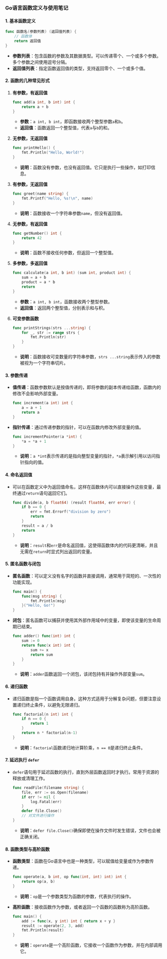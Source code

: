 ### Go语言函数定义与使用笔记

#### 1. 基本函数定义

```go
func 函数名(参数列表) (返回值列表) {
    // 函数体
    return 返回值
}
```

- **参数列表**：包含函数的参数及其数据类型。可以传递零个、一个或多个参数。多个参数之间使用逗号分隔。
- **返回值列表**：指定函数返回值的类型，支持返回零个、一个或多个值。

#### 2. 函数的几种常见形式

1. **有参数，有返回值**

    ```go
    func add(a int, b int) int {
        return a + b
    }
    ```

    - **参数**：`a int, b int`，即函数接收两个整型参数`a`和`b`。
    - **返回值**：函数返回一个整型值，代表`a`与`b`的和。

2. **无参数，无返回值**

    ```go
    func printHello() {
        fmt.Println("Hello, World!")
    }
    ```

    - **说明**：函数没有参数，也没有返回值。它只是执行一些操作，如打印信息。

3. **有参数，无返回值**

    ```go
    func greet(name string) {
        fmt.Printf("Hello, %s!\n", name)
    }
    ```

    - **说明**：函数接收一个字符串参数`name`，但没有返回值。

4. **无参数，有返回值**

    ```go
    func getNumber() int {
        return 42
    }
    ```

    - **说明**：函数不接收任何参数，但返回一个整型值。

5. **多参数，多返回值**

    ```go
    func calculate(a int, b int) (sum int, product int) {
        sum = a + b
        product = a * b
        return
    }
    ```

    - **参数**：`a int, b int`，函数接收两个整型参数。
    - **返回值**：返回两个整型值，分别表示和与积。

6. **可变参数函数**

    ```go
    func printStrings(strs ...string) {
        for _, str := range strs {
            fmt.Println(str)
        }
    }
    ```

    - **说明**：函数接收可变数量的字符串参数，`strs ...string`表示传入的参数被视为一个字符串切片。

#### 3. 参数传递

- **值传递**：函数参数默认是按值传递的，即将参数的副本传递给函数，函数内的修改不会影响外部变量。

    ```go
    func increment(a int) int {
        a = a + 1
        return a
    }
    ```

- **指针传递**：通过传递参数的指针，可以在函数内修改外部变量的值。

    ```go
    func incrementPointer(a *int) {
        *a = *a + 1
    }
    ```

    - **说明**：`a *int`表示传递的是指向整型变量的指针，`*a`表示解引用以访问指针指向的值。

#### 4. 命名返回值

- 可以在函数定义中为返回值命名，这样在函数体内可以直接操作这些变量，最终通过`return`语句返回它们。

    ```go
    func divide(a, b float64) (result float64, err error) {
        if b == 0 {
            err = fmt.Errorf("division by zero")
            return
        }
        result = a / b
        return
    }
    ```

    - **说明**：`result`和`err`是命名返回值，这使得函数体内的代码更清晰，并且无需在`return`时显式列出返回的变量。

#### 5. 匿名函数与闭包

- **匿名函数**：可以定义没有名字的函数并直接调用，通常用于简短的、一次性的功能实现。

    ```go
    func main() {
        func(msg string) {
            fmt.Println(msg)
        }("Hello, Go!")
    }
    ```

- **闭包**：匿名函数可以捕获并使用其外部作用域中的变量，即使该变量的生命周期已结束。

    ```go
    func adder() func(int) int {
        sum := 0
        return func(x int) int {
            sum += x
            return sum
        }
    }
    ```

    - **说明**：`adder`函数返回一个闭包，该闭包持有并操作外部变量`sum`。

#### 6. 递归函数

- 递归函数是指一个函数调用自身。这种方式适用于分解复杂问题，但要注意设置递归终止条件，以避免无限递归。

    ```go
    func factorial(n int) int {
        if n == 0 {
            return 1
        }
        return n * factorial(n-1)
    }
    ```

    - **说明**：`factorial`函数递归地计算阶乘，`n == 0`是递归终止条件。

#### 7. 延迟执行 `defer`

- `defer`语句用于延迟函数的执行，直到外层函数返回时才执行。常用于资源的释放或清理工作。

    ```go
    func readFile(filename string) {
        file, err := os.Open(filename)
        if err != nil {
            log.Fatal(err)
        }
        defer file.Close()
        // 对文件进行操作
    }
    ```

    - **说明**：`defer file.Close()`确保即使在操作文件时发生错误，文件也会被正确关闭。

#### 8. 函数类型与高阶函数

- **函数类型**：函数在Go语言中也是一种类型，可以赋值给变量或作为参数传递。

    ```go
    func operate(a, b int, op func(int, int) int) int {
        return op(a, b)
    }
    ```

    - **说明**：`op`是一个参数类型为函数的参数，代表执行的操作。

- **高阶函数**：接收函数作为参数，或者返回一个函数的函数称为高阶函数。

    ```go
    func main() {
        add := func(x, y int) int { return x + y }
        result := operate(2, 3, add)
        fmt.Println(result)
    }
    ```

    - **说明**：`operate`是一个高阶函数，它接收一个函数作为参数，并在内部调用它。
